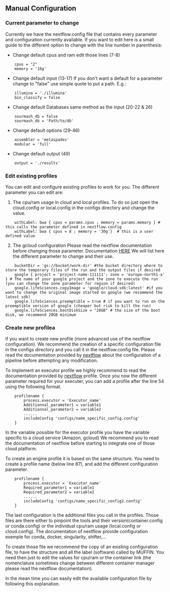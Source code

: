 ## Manual Configuration

### Current parameter to change
Currently we have the nextflow.config file that contains every parameter and configuration currently available.
If you want to edit here is a small guide to the different option to change with the line number in parenthesis:
* Change default cpus and ram edit those lines (7-8)
```
    cpus = "2"
    memory = '16g'
```

* Change default input (13-17)
If you don't want a default for a parameter change to "false" use simple quote to put a path. E.g.:
```
    illumina = './illumina'
    bin_classify = false
```

* Change default Databases same method as the input (20-22 & 26)
```
    sourmash_db = false
    sourmash_db = 'Path/to/db'
```

* Change default options (29-46)
```
    assembler = 'metaspades'
    modular = 'full'
```

* Change default output (49)
```
    output = './results'
```

### Edit existing profiles
You can edit and configure existing profiles to work for you.
The different parameter you can edit are:
1. The cpu/ram usage in cloud and local profiles.
To do so just open the cloud.config or local.config in the configs directory and change the value.
```
    withLabel: bwa { cpus = params.cpus ; memory = params.memory } # this calls the parameter defined in nextflow.config
    withLabel: bwa { cpus = 8 ; memory = '30g'}  # this is a user defined value
```

2. The gcloud configuration
Please read the nextflow documentation before changing those parameter.
Documentation [HERE](https://www.nextflow.io/docs/latest/google.html)
We will list here the different parameter to change and their use.
```
    bucketDir = 'gs://bucket/work-dir' #the bucket directory where to store the temporary files of the run and the output files if desired
    google { project = 'project-name-111111'; zone = 'europe-north1-a' } # The name of your google project and the zone to execute the run (you can change the zone parameter for region if desired)
    google.lifeSciences.copyImage = 'google/cloud-sdk:latest' #if you want to change the original image started on google (we recommend the latest sdk)
    google.lifeSciences.preemptible = true # if you want to run on the preemptible version of google (cheaper but risk to kill the run)
    google.lifeSciences.bootDiskSize = "20GB" # the size of the boot disk, we recommend 20GB minimum
```



### Create new profilea
If you want to create new profile (more advanced use of the nextflow configuration).
We recommend the creation of a specific configuration file in the configs directory and you call it in the nextflow.config file.
Please read the documentation provided by [nextflow](https://www.nextflow.io/docs/latest/config.html) about the configuration of a pipeline before attempting any modification.

To implement an executor profile we highly recommend to read the documentation provided by [nextflow](https://www.nextflow.io/docs/latest/executor.html) profile.
Once you now the different parameter required for your executer, you can add a profile after the line 54 using the following format.

```
    profilename {
        process.executor = 'Executor_name'    
        Additionnal_parameter1 = variable1
        Additionnal_parameter2 = variable2
        ......
        includeConfig 'configs/name_specific_config.config'
    }
```

In the variable possible for the executor profile you have the variable specific to a cloud service (Amazon, gcloud)
We recommend you to read the documentation of nextflow before starting to integrate one of those cloud platform.

To create an engine profile it is based on the same structure.
You need to create a profile name (below line 87), and add the different configuration parameter.

```
    profilename {
        process.executor = 'Executor_name'    
        Required_parameter1 = variable1
        Required_parameter2 = variable2
        ......
        includeConfig 'configs/name_specific_config2.config'
    }
```

The last configuration is the additional files you call in the profiles.
Those files are there either to pinpoint the tools and their version(container.config or conda.config) or the individual cpu/ram usage (local.config or cloud.config).
The documentation of nextflow provide configuration exemple for conda, docker, singularity, shifter,...

To create those file we recommend the copy of an existing configuration file, to have the structure and all the label (software) called by MUFFIN.
You need then just to edit the values for cpu/ram or the container link (the nomenclature sometimes change between different container manager please read the nextflow documentation).

In the mean time you can easily edit the available configuration file by following this explanation.